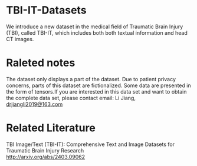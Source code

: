 # TBI-IT-Datasets
We introduce a new dataset in the medical field of Traumatic Brain Injury (TBI), called TBI-IT, which includes both both textual information and head CT images.
# Raleted notes
The dataset only displays a part of the dataset. Due to patient privacy concerns, parts of this dataset are fictionalized. Some data are presented in the form of tensors.If you are interested in this data set and want to obtain the complete data set, please contact email: Li Jiang, drjiangli2019@163.com
# Related Literature
TBI Image/Text (TBI-IT): Comprehensive Text and Image Datasets for Traumatic Brain Injury Research  
http://arxiv.org/abs/2403.09062
